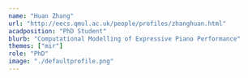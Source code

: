 ```yaml
---
name: "Huan Zhang"
url: "http://eecs.qmul.ac.uk/people/profiles/zhanghuan.html"
acadposition: "PhD Student"
blurb: "Computational Modelling of Expressive Piano Performance"
themes: ["mir"]
role: "PhD"
image: "./defaultprofile.png"
---
```

